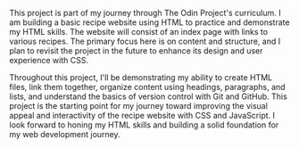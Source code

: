 This project is part of my journey through The Odin Project's curriculum. I am building a basic recipe website using HTML to practice and demonstrate my HTML skills. The website will consist of an index page with links to various recipes. The primary focus here is on content and structure, and I plan to revisit the project in the future to enhance its design and user experience with CSS.

Throughout this project, I'll be demonstrating my ability to create HTML files, link them together, organize content using headings, paragraphs, and lists, and understand the basics of version control with Git and GitHub. This project is the starting point for my journey toward improving the visual appeal and interactivity of the recipe website with CSS and JavaScript. I look forward to honing my HTML skills and building a solid foundation for my web development journey.

